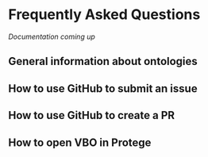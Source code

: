# Frequently Asked Questions

_Documentation coming up_

## General information about ontologies


## How to use GitHub to submit an issue

## How to use GitHub to create a PR

## How to open VBO in Protege

